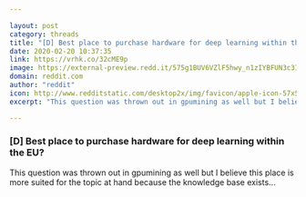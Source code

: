 ```yaml
---

layout: post
category: threads
title: "[D] Best place to purchase hardware for deep learning within the EU?"
date: 2020-02-20 10:37:35
link: https://vrhk.co/32cME9p
image: https://external-preview.redd.it/575g1BUV6VZlF5hwy_n1zIYBFUN3c3InpMazwfgN6qE.jpg?width=682&height=357.068062827&auto=webp&s=49ef92ce2ce26a6b39c7766d71c7c15b6ddf3fb6
domain: reddit.com
author: "reddit"
icon: http://www.redditstatic.com/desktop2x/img/favicon/apple-icon-57x57.png
excerpt: "This question was thrown out in gpumining as well but I believe this place is more suited for the topic at hand because the knowledge base exists..."

---
```


### [D] Best place to purchase hardware for deep learning within the EU?

This question was thrown out in gpumining as well but I believe this place is more suited for the topic at hand because the knowledge base exists...
